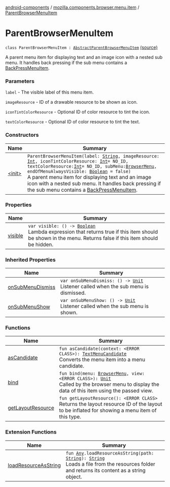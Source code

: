 [android-components](../../index.md) / [mozilla.components.browser.menu.item](../index.md) / [ParentBrowserMenuItem](./index.md)

# ParentBrowserMenuItem

`class ParentBrowserMenuItem : `[`AbstractParentBrowserMenuItem`](../-abstract-parent-browser-menu-item/index.md) [(source)](https://github.com/mozilla-mobile/android-components/blob/master/components/browser/menu/src/main/java/mozilla/components/browser/menu/item/ParentBrowserMenuItem.kt#L32)

A parent menu item for displaying text and an image icon with a nested sub menu.
It handles back pressing if the sub menu contains a [BackPressMenuItem](../-back-press-menu-item/index.md).

### Parameters

`label` - The visible label of this menu item.

`imageResource` - ID of a drawable resource to be shown as icon.

`iconTintColorResource` - Optional ID of color resource to tint the icon.

`textColorResource` - Optional ID of color resource to tint the text.

### Constructors

| Name | Summary |
|---|---|
| [&lt;init&gt;](-init-.md) | `ParentBrowserMenuItem(label: `[`String`](https://kotlinlang.org/api/latest/jvm/stdlib/kotlin/-string/index.html)`, imageResource: `[`Int`](https://kotlinlang.org/api/latest/jvm/stdlib/kotlin/-int/index.html)`, iconTintColorResource: `[`Int`](https://kotlinlang.org/api/latest/jvm/stdlib/kotlin/-int/index.html)` = NO_ID, textColorResource: `[`Int`](https://kotlinlang.org/api/latest/jvm/stdlib/kotlin/-int/index.html)` = NO_ID, subMenu: `[`BrowserMenu`](../../mozilla.components.browser.menu/-browser-menu/index.md)`, endOfMenuAlwaysVisible: `[`Boolean`](https://kotlinlang.org/api/latest/jvm/stdlib/kotlin/-boolean/index.html)` = false)`<br>A parent menu item for displaying text and an image icon with a nested sub menu. It handles back pressing if the sub menu contains a [BackPressMenuItem](../-back-press-menu-item/index.md). |

### Properties

| Name | Summary |
|---|---|
| [visible](visible.md) | `var visible: () -> `[`Boolean`](https://kotlinlang.org/api/latest/jvm/stdlib/kotlin/-boolean/index.html)<br>Lambda expression that returns true if this item should be shown in the menu. Returns false if this item should be hidden. |

### Inherited Properties

| Name | Summary |
|---|---|
| [onSubMenuDismiss](../-abstract-parent-browser-menu-item/on-sub-menu-dismiss.md) | `var onSubMenuDismiss: () -> `[`Unit`](https://kotlinlang.org/api/latest/jvm/stdlib/kotlin/-unit/index.html)<br>Listener called when the sub menu is dismissed. |
| [onSubMenuShow](../-abstract-parent-browser-menu-item/on-sub-menu-show.md) | `var onSubMenuShow: () -> `[`Unit`](https://kotlinlang.org/api/latest/jvm/stdlib/kotlin/-unit/index.html)<br>Listener called when the sub menu is shown. |

### Functions

| Name | Summary |
|---|---|
| [asCandidate](as-candidate.md) | `fun asCandidate(context: <ERROR CLASS>): `[`TextMenuCandidate`](../../mozilla.components.concept.menu.candidate/-text-menu-candidate/index.md)<br>Converts the menu item into a menu candidate. |
| [bind](bind.md) | `fun bind(menu: `[`BrowserMenu`](../../mozilla.components.browser.menu/-browser-menu/index.md)`, view: <ERROR CLASS>): `[`Unit`](https://kotlinlang.org/api/latest/jvm/stdlib/kotlin/-unit/index.html)<br>Called by the browser menu to display the data of this item using the passed view. |
| [getLayoutResource](get-layout-resource.md) | `fun getLayoutResource(): <ERROR CLASS>`<br>Returns the layout resource ID of the layout to be inflated for showing a menu item of this type. |

### Extension Functions

| Name | Summary |
|---|---|
| [loadResourceAsString](../../mozilla.components.support.test.file/kotlin.-any/load-resource-as-string.md) | `fun `[`Any`](https://kotlinlang.org/api/latest/jvm/stdlib/kotlin/-any/index.html)`.loadResourceAsString(path: `[`String`](https://kotlinlang.org/api/latest/jvm/stdlib/kotlin/-string/index.html)`): `[`String`](https://kotlinlang.org/api/latest/jvm/stdlib/kotlin/-string/index.html)<br>Loads a file from the resources folder and returns its content as a string object. |
